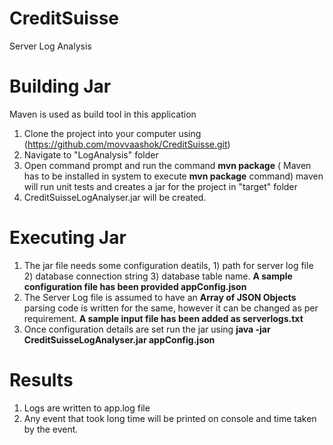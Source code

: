 # CreditSuisse
Server Log Analysis
# Building Jar
Maven is used as build tool in this application
1) Clone the project into your computer using (https://github.com/movvaashok/CreditSuisse.git)
2) Navigate to "LogAnalysis" folder
3) Open command prompt and run the command **mvn package** ( Maven has to be installed in system to execute **mvn package** command)
   maven will run unit tests and creates a jar for the project in "target" folder
4) CreditSuisseLogAnalyser.jar will be created.
# Executing Jar
1) The jar file needs some configuration deatils, 
        1) path for server log file
        2) database connection string 
        3) database table name.
    **A sample configuration file has been provided appConfig.json**
2) The Server Log file is assumed to have an **Array of JSON Objects** parsing code is written for the same, however it can be changed as per requirement.
  **A sample input file has been added as serverlogs.txt**
3) Once configuration details are set run the jar using **java -jar CreditSuisseLogAnalyser.jar appConfig.json**

# Results
1. Logs are written to app.log file
2. Any event that took long time will be printed on console and time taken by the event.
